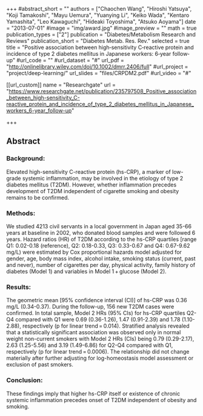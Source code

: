 +++
#abstract_short = ""
authors = ["Chaochen Wang", "Hiroshi Yatsuya", "Koji Tamakoshi", "Mayu Uemura", "Yuanying Li", "Keiko Wada", "Kentaro Yamashita", "Leo Kawaguchi", "Hideaki Toyoshima", "Atsuko Aoyama"]
date = "2013-07-01"
#image = "img/award.jpg"
#image_preview = ""
math = true
publication_types = ["2"]
publication = "Diabetes/Metabolism Research and Reviews"
publication_short = "Diabetes Metab. Res. Rev."
selected = true
title = "Positive association between high‐sensitivity C‐reactive protein and incidence of type 2 diabetes mellitus in Japanese workers: 6‐year follow‐up"
#url_code = ""
#url_dataset = "#"
url_pdf = "http://onlinelibrary.wiley.com/doi/10.1002/dmrr.2406/full"
#url_project = "project/deep-learning/"
url_slides = "files/CRPDM2.pdf"
#url_video = "#"

[[url_custom]]
name = "Researchgate"
url = "https://www.researchgate.net/publication/235797508_Positive_association_between_high-sensitivity_C-reactive_protein_and_incidence_of_type_2_diabetes_mellitus_in_Japanese_workers_6-year_follow-up"

+++

## Abstract

### Background:
Elevated high-sensitivity C-reactive protein (hs-CRP), a marker of low-grade systemic inflammation, may be involved in the etiology of type 2 diabetes mellitus (T2DM). However, whether inflammation precedes development of T2DM independent of cigarette smoking and obesity remains to be confirmed.

### Methods:
We studied 4213 civil servants in a local government in Japan aged 35-66 years at baseline in 2002, who donated blood samples and were followed 6 years. Hazard ratios (HR) of T2DM according to the hs-CRP quartiles [range Q1: 0.02-0.18 (reference), Q2: 0.18-0.33, Q3: 0.33-0.67 and Q4: 0.67-9.62 mg/L) were estimated by Cox proportional hazards model adjusted for gender, age, body mass index, alcohol intake, smoking status (current, past and never), number of cigarettes per day, physical activity, family history of diabetes (Model 1) and variables in Model 1 + glucose (Model 2).


### Results:
The geometric mean [95% confidence interval (CI)] of hs-CRP was 0.36 mg/L (0.34-0.37). During the follow-up, 156 new T2DM cases were confirmed. In total sample, Model 2 HRs (95% CIs) for hs-CRP quartiles Q2-Q4 compared with Q1 were 0.69 (0.36-1.26), 1.47 (0.91-2.39) and 1.78 (1.10-2.88), respectively (p for linear trend = 0.014). Stratified analysis revealed that a statistically significant association was observed only in normal weight non-current smokers with Model 2 HRs (CIs) being 0.79 (0.29-2.17), 2.63 (1.25-5.56) and 3.19 (1.49-6.86) for Q2-Q4 compared with Q1, respectively (p for linear trend = 0.0006). The relationship did not change materially after further adjusting for log-homeostasis model assessment or exclusion of past smokers.

### Conclusion:
These findings imply that higher hs-CRP itself or existence of chronic systemic inflammation precedes onset of T2DM independent of obesity and smoking.
